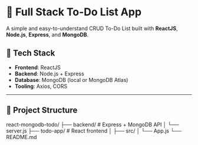 
# 📝 Full Stack To-Do List App

A simple and easy-to-understand CRUD To-Do List built with **ReactJS**, **Node.js**, **Express**, and **MongoDB**.



## 🔧 Tech Stack

- **Frontend**: ReactJS
- **Backend**: Node.js + Express
- **Database**: MongoDB (local or MongoDB Atlas)
- **Tooling**: Axios, CORS

---

## 📁 Project Structure

react-mongodb-todo/
├── backend/ # Express + MongoDB API
│ └── server.js
├── todo-app/ # React frontend
│ ├── src/
│ └── App.js
└── README.md


